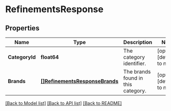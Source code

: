 # RefinementsResponse

## Properties
Name | Type | Description | Notes
------------ | ------------- | ------------- | -------------
**CategoryId** | **float64** | The category identifier. | [optional] [default to null]
**Brands** | [**[]RefinementsResponseBrands**](RefinementsResponse_brands.md) | The brands found in this category. | [optional] [default to null]

[[Back to Model list]](../README.md#documentation-for-models) [[Back to API list]](../README.md#documentation-for-api-endpoints) [[Back to README]](../README.md)

